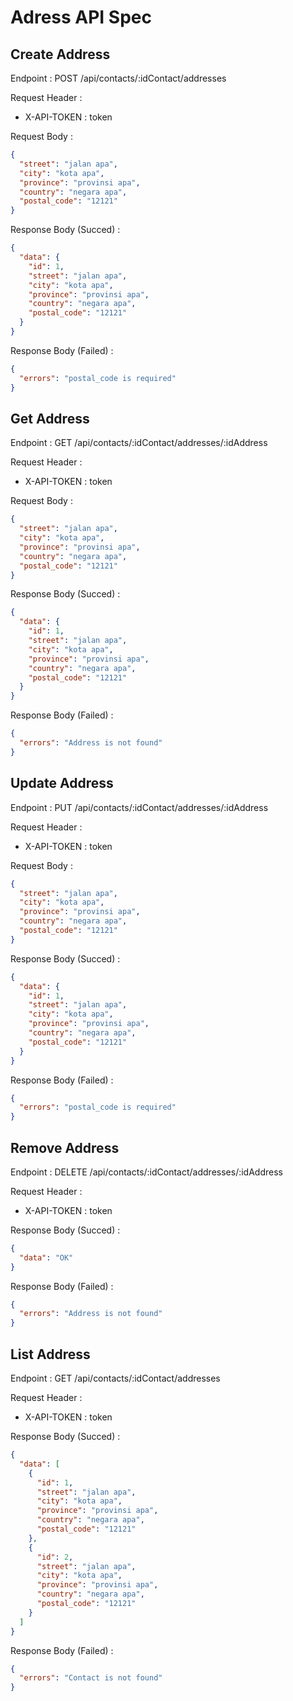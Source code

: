 # Adress API Spec

## Create Address

Endpoint : POST /api/contacts/:idContact/addresses

Request Header :

- X-API-TOKEN : token

Request Body :

```json
{
  "street": "jalan apa",
  "city": "kota apa",
  "province": "provinsi apa",
  "country": "negara apa",
  "postal_code": "12121"
}
```

Response Body (Succed) :

```json
{
  "data": {
    "id": 1,
    "street": "jalan apa",
    "city": "kota apa",
    "province": "provinsi apa",
    "country": "negara apa",
    "postal_code": "12121"
  }
}
```

Response Body (Failed) :

```json
{
  "errors": "postal_code is required"
}
```

## Get Address

Endpoint : GET /api/contacts/:idContact/addresses/:idAddress

Request Header :

- X-API-TOKEN : token

Request Body :

```json
{
  "street": "jalan apa",
  "city": "kota apa",
  "province": "provinsi apa",
  "country": "negara apa",
  "postal_code": "12121"
}
```

Response Body (Succed) :

```json
{
  "data": {
    "id": 1,
    "street": "jalan apa",
    "city": "kota apa",
    "province": "provinsi apa",
    "country": "negara apa",
    "postal_code": "12121"
  }
}
```

Response Body (Failed) :

```json
{
  "errors": "Address is not found"
}
```

## Update Address

Endpoint : PUT /api/contacts/:idContact/addresses/:idAddress

Request Header :

- X-API-TOKEN : token

Request Body :

```json
{
  "street": "jalan apa",
  "city": "kota apa",
  "province": "provinsi apa",
  "country": "negara apa",
  "postal_code": "12121"
}
```

Response Body (Succed) :

```json
{
  "data": {
    "id": 1,
    "street": "jalan apa",
    "city": "kota apa",
    "province": "provinsi apa",
    "country": "negara apa",
    "postal_code": "12121"
  }
}
```

Response Body (Failed) :

```json
{
  "errors": "postal_code is required"
}
```

## Remove Address

Endpoint : DELETE /api/contacts/:idContact/addresses/:idAddress

Request Header :

- X-API-TOKEN : token

Response Body (Succed) :

```json
{
  "data": "OK"
}
```

Response Body (Failed) :

```json
{
  "errors": "Address is not found"
}
```

## List Address

Endpoint : GET /api/contacts/:idContact/addresses

Request Header :

- X-API-TOKEN : token

Response Body (Succed) :

```json
{
  "data": [
    {
      "id": 1,
      "street": "jalan apa",
      "city": "kota apa",
      "province": "provinsi apa",
      "country": "negara apa",
      "postal_code": "12121"
    },
    {
      "id": 2,
      "street": "jalan apa",
      "city": "kota apa",
      "province": "provinsi apa",
      "country": "negara apa",
      "postal_code": "12121"
    }
  ]
}
```

Response Body (Failed) :

```json
{
  "errors": "Contact is not found"
}
```
